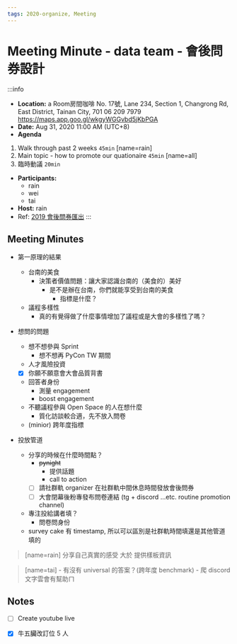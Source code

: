 ```yaml
---
tags: 2020-organize, Meeting
---
```



# Meeting Minute - data team - 會後問券設計

:::info
- **Location:** a Room房間咖啡 No. 17號, Lane 234, Section 1, Changrong Rd, East District, Tainan City, 701 06 209 7979 https://maps.app.goo.gl/wkgyWGGvbd5jKbPGA
- **Date:** Aug 31, 2020 11:00 AM (UTC+8)
- **Agenda**
1. Walk through past 2 weeks  `45min` [name=rain]
2. Main topic - how to promote our quationaire `45min` [name=all]
3. 臨時動議 `20min`
- **Participants:**
    - rain
    - wei
    - tai
- **Host:** rain
- Ref: [2019 會後問券匯出](https://docs.google.com/spreadsheets/d/1XsVS3CM9Cy45a9VpzWy7XFcGqmDLHlRiFca6C09q62Q/edit#gid=0)
:::

## Meeting Minutes
- 第一原理的結果
    - 台南的美食
        - 決策者價值問題：讓大家認識台南的（美食的）美好
            - 是不是辦在台南，你們就能享受到台南的美食
                - 指標是什麼？
    - 議程多樣性
        - 真的有覺得做了什麼事情增加了議程或是大會的多樣性了嗎？

- 想問的問題
    - 想不想參與 Sprint
        - 想不想再 PyCon TW 期間 
    - 人才風險投資
    - [x] 你願不願意會大會品質背書
    - 回答者身份
        - 測量 engagement
        - boost engagement
    - 不聽議程參與 Open Space 的人在想什麼
        - 質化訪談較合適，先不放入問卷
    - (minior) 跨年度指標

- 投放管道
    - 分享的時候在什麼時間點？
        - ~~pynight~~
            - 提供話題
            - call to action
        - [ ] 請社群軌 organizer 在社群軌中間休息時間發放會後問券
        - [ ] 大會閉幕後粉專發布問卷連結 (tg + discord ...etc. routine promotion channel)
    - 專注投給講者填？
        - 問卷問身份
    - survey cake 有 timestamp, 所以可以區別是社群軌時間填還是其他管道填的


> [name=rain]
分享自己真實的感受 大於 提供樣板資訊

> [name=tai]
    - 有沒有 universal 的答案？(跨年度 benchmark)
    - 爬 discord 文字雲會有幫助ㄇ


## Notes 
<!-- Other important details discussed during the meeting can be entered here. -->
- [ ] Create youtube live
- [x] 牛五臟改訂位 5 人


